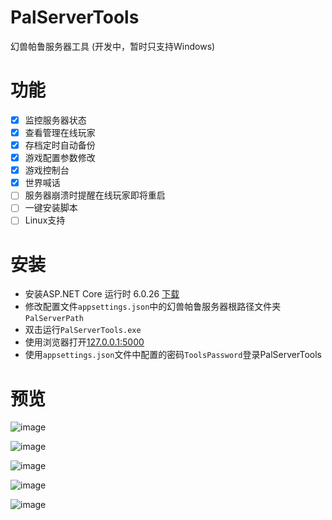 # PalServerTools
幻兽帕鲁服务器工具 (开发中，暂时只支持Windows)

# 功能
- [x] 监控服务器状态
- [x] 查看管理在线玩家
- [x] 存档定时自动备份
- [x] 游戏配置参数修改
- [x] 游戏控制台
- [x] 世界喊话
- [ ] 服务器崩溃时提醒在线玩家即将重启
- [ ] 一键安装脚本
- [ ] Linux支持

# 安装
- 安装ASP.NET Core 运行时 6.0.26 [下载](https://dotnet.microsoft.com/zh-cn/download/dotnet/thank-you/runtime-aspnetcore-6.0.26-windows-x64-installer)
- 修改配置文件`appsettings.json`中的幻兽帕鲁服务器根路径文件夹`PalServerPath`
- 双击运行`PalServerTools.exe`
- 使用浏览器打开[127.0.0.1:5000](http:127.0.0.1:5000)
- 使用`appsettings.json`文件中配置的密码`ToolsPassword`登录PalServerTools

# 预览
![image](https://github.com/winter2048/PalServerTools/assets/31879147/e2c80aeb-fe5b-4937-be0e-e60f2578f718)

![image](https://github.com/winter2048/PalServerTools/assets/31879147/e805854e-28f2-4964-8df0-29112e510174)

![image](https://github.com/winter2048/PalServerTools/assets/31879147/8039058d-7fd5-4749-8c52-90d221116249)

![image](https://github.com/winter2048/PalServerTools/assets/31879147/7d1595a5-5213-42a0-9891-5471eac751df)

![image](https://github.com/winter2048/PalServerTools/assets/31879147/2b26b7d8-b495-4839-9cf3-dc92d16defde)

